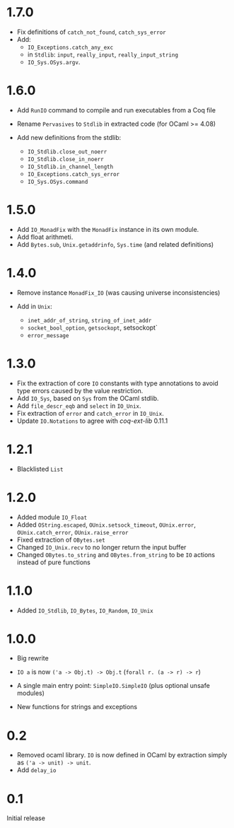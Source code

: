 # 1.7.0

- Fix definitions of `catch_not_found`, `catch_sys_error`
- Add:
    + `IO_Exceptions.catch_any_exc`
    + in `Stdlib`: `input`, `really_input`, `really_input_string`
    + `IO_Sys.OSys.argv`.

# 1.6.0

- Add `RunIO` command to compile and run executables from a Coq file
- Rename `Pervasives` to `Stdlib` in extracted code (for OCaml >= 4.08)
- Add new definitions from the stdlib:

    + `IO_Stdlib.close_out_noerr`
    + `IO_Stdlib.close_in_noerr`
    + `IO_Stdlib.in_channel_length`
    + `IO_Exceptions.catch_sys_error`
    + `IO_Sys.OSys.command`

# 1.5.0

- Add `IO_MonadFix` with the `MonadFix` instance in its own module.
- Add float arithmeti.
- Add `Bytes.sub`, `Unix.getaddrinfo`, `Sys.time` (and related definitions)

# 1.4.0

- Remove instance `MonadFix_IO` (was causing universe inconsistencies)
- Add in `Unix`:

    + `inet_addr_of_string`, `string_of_inet_addr`
    + `socket_bool_option`, `getsockopt`, setsockopt`
    + `error_message`

# 1.3.0

- Fix the extraction of core `IO` constants with type annotations to avoid
  type errors caused by the value restriction.
- Add `IO_Sys`, based on `Sys` from the OCaml stdlib.
- Add `file_descr_eqb` and `select` in `IO_Unix`.
- Fix extraction of `error` and `catch_error` in `IO_Unix`.
- Update `IO.Notations` to agree with *coq-ext-lib* 0.11.1

# 1.2.1

- Blacklisted `List`

# 1.2.0

- Added module `IO_Float`
- Added `OString.escaped`, `OUnix.setsock_timeout`, `OUnix.error`,
  `OUnix.catch_error`, `OUnix.raise_error`
- Fixed extraction of `OBytes.set`
- Changed `IO_Unix.recv` to no longer return the input buffer
- Changed `OBytes.to_string` and `OBytes.from_string` to be `IO` actions
  instead of pure functions

# 1.1.0

- Added `IO_Stdlib`, `IO_Bytes`, `IO_Random`, `IO_Unix`

# 1.0.0

- Big rewrite

- `IO a` is now `('a -> Obj.t) -> Obj.t` (`forall r. (a -> r) -> r`)
- A single main entry point: `SimpleIO.SimpleIO` (plus optional unsafe modules)
- New functions for strings and exceptions

# 0.2

- Removed ocaml library. `IO` is now defined in OCaml by extraction simply as
  `('a -> unit) -> unit`.
- Add `delay_io`

# 0.1

Initial release
